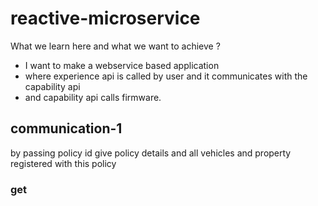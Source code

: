 # reactive-microservice
What we learn here and what we want to achieve ?
- I want to make a webservice based application
- where experience api is called by user and it communicates with the capability api 
- and capability api calls firmware.

## communication-1
by passing policy id give policy details and all vehicles and
property registered with this policy
### get